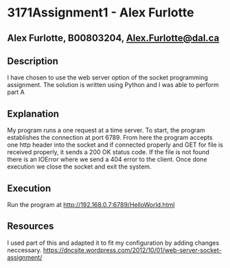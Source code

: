 # 3171Assignment1 - Alex Furlotte
## Alex Furlotte, B00803204, Alex.Furlotte@dal.ca

## Description
I have chosen to use the web server option of the socket programming assignment.
The solution is written using Python and I was able to perform part A

## Explanation
My program runs a one request at a time server. To start, the program establishes the connection at port 6789. From here the program accepts one http header into the socket and if connected properly and GET for file is received properly, it sends a 200 OK status code. If the file is not found there is an IOError where we send a 404 error to the client. Once done execution we close the socket and exit the system.
## Execution 
Run the program at http://192.168.0.7:6789/HelloWorld.html

## Resources
I used part of this and adapted it to fit my configuration by adding changes neccessary. 
https://dncsite.wordpress.com/2012/10/01/web-server-socket-assignment/